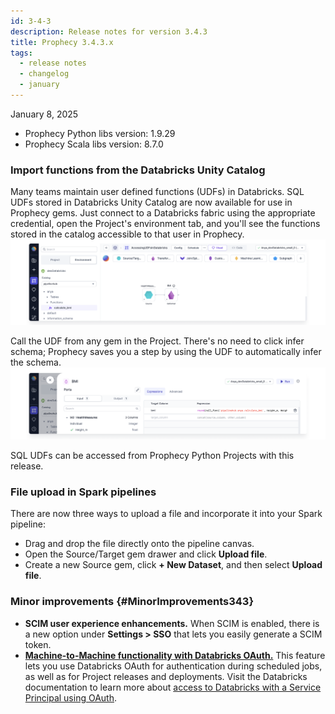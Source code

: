 ```yaml
---
id: 3-4-3
description: Release notes for version 3.4.3
title: Prophecy 3.4.3.x
tags:
  - release notes
  - changelog
  - january
---
```


January 8, 2025

- Prophecy Python libs version: 1.9.29
- Prophecy Scala libs version: 8.7.0

### Import functions from the Databricks Unity Catalog

Many teams maintain user defined functions (UDFs) in Databricks. SQL UDFs stored in Databricks Unity Catalog are now available for use in Prophecy gems. Just connect to a Databricks fabric using the appropriate credential, open the Project's environment tab, and you'll see the functions stored in the catalog accessible to that user in Prophecy.
![img](./img/UDFs.png)

Call the UDF from any gem in the Project. There's no need to click infer schema; Prophecy saves you a step by using the UDF to automatically infer the schema.
![img](./img/CallFunc.png)

SQL UDFs can be accessed from Prophecy Python Projects with this release.

### File upload in Spark pipelines

There are now three ways to upload a file and incorporate it into your Spark pipeline:

- Drag and drop the file directly onto the pipeline canvas.
- Open the Source/Target gem drawer and click **Upload file**.
- Create a new Source gem, click **+ New Dataset**, and then select **Upload file**.

### Minor improvements {#MinorImprovements343}

- **SCIM user experience enhancements.** When SCIM is enabled, there is a new option under **Settings > SSO** that lets you easily generate a SCIM token.
- **[Machine-to-Machine functionality with Databricks OAuth.](docs/administration/authentication/databricks-oauth.md)** This feature lets you use Databricks OAuth for authentication during scheduled jobs, as well as for Project releases and deployments. Visit the Databricks documentation to learn more about [access to Databricks with a Service Principal using OAuth](https://docs.databricks.com/en/dev-tools/auth/oauth-m2m.html).
